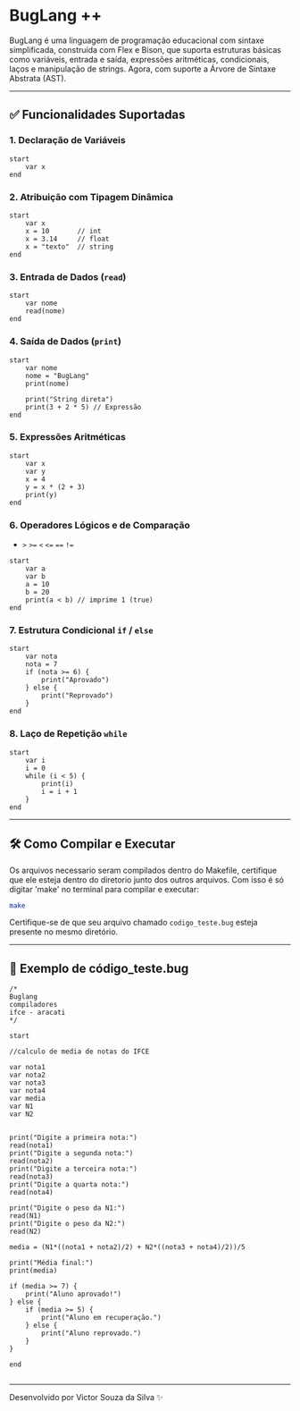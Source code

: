 # BugLang ++

BugLang é uma linguagem de programação educacional com sintaxe simplificada, construída com Flex e Bison, que suporta estruturas básicas como variáveis, entrada e saída, expressões aritméticas, condicionais, laços e manipulação de strings. Agora, com suporte a Árvore de Sintaxe Abstrata (AST).

---

## ✅ Funcionalidades Suportadas

### 1. Declaração de Variáveis

```buglang
start
    var x
end
```

### 2. Atribuição com Tipagem Dinâmica

```buglang
start
    var x
    x = 10       // int
    x = 3.14     // float
    x = "texto"  // string
end
```

### 3. Entrada de Dados (`read`)

```buglang
start
    var nome
    read(nome)
end
```

### 4. Saída de Dados (`print`)

```buglang
start
    var nome
    nome = "BugLang"
    print(nome)

    print("String direta")
    print(3 + 2 * 5) // Expressão
end
```

### 5. Expressões Aritméticas

```buglang
start
    var x
    var y
    x = 4
    y = x * (2 + 3)
    print(y)
end
```

### 6. Operadores Lógicos e de Comparação

- `>` `>=` `<` `<=` `==` `!=`

```buglang
start
    var a
    var b
    a = 10
    b = 20
    print(a < b) // imprime 1 (true)
end
```

### 7. Estrutura Condicional `if` / `else`

```buglang
start
    var nota
    nota = 7
    if (nota >= 6) {
        print("Aprovado")
    } else {
        print("Reprovado")
    }
end
```

### 8. Laço de Repetição `while`

```buglang
start
    var i
    i = 0
    while (i < 5) {
        print(i)
        i = i + 1
    }
end
```

---

## 🛠️ Como Compilar e Executar

Os arquivos necessario seram compilados dentro do Makefile, certifique que ele esteja dentro do diretorio junto dos
outros arquivos. Com isso é só digitar 'make' no terminal para compilar e executar:

```bash
make
```

Certifique-se de que seu arquivo chamado `codigo_teste.bug` esteja presente no mesmo diretório.

---

## 📁 Exemplo de código_teste.bug

```buglang
/*
Buglang
compiladores
ifce - aracati
*/

start

//calculo de media de notas do IFCE

var nota1
var nota2
var nota3
var nota4
var media
var N1
var N2


print("Digite a primeira nota:")
read(nota1)
print("Digite a segunda nota:")
read(nota2)
print("Digite a terceira nota:")
read(nota3)
print("Digite a quarta nota:")
read(nota4)

print("Digite o peso da N1:")
read(N1)
print("Digite o peso da N2:")
read(N2)

media = (N1*((nota1 + nota2)/2) + N2*((nota3 + nota4)/2))/5

print("Média final:")
print(media)

if (media >= 7) {
    print("Aluno aprovado!")
} else {
    if (media >= 5) {
        print("Aluno em recuperação.")
    } else {
        print("Aluno reprovado.")
    }
}

end


```
---

Desenvolvido por Victor Souza da Silva ✨
